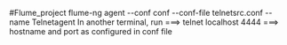 #Flume_project
flume-ng agent --conf conf --conf-file telnetsrc.conf --name Telnetagent
In another terminal, run ===>  telnet localhost 4444 ===> hostname and port as configured in conf file

